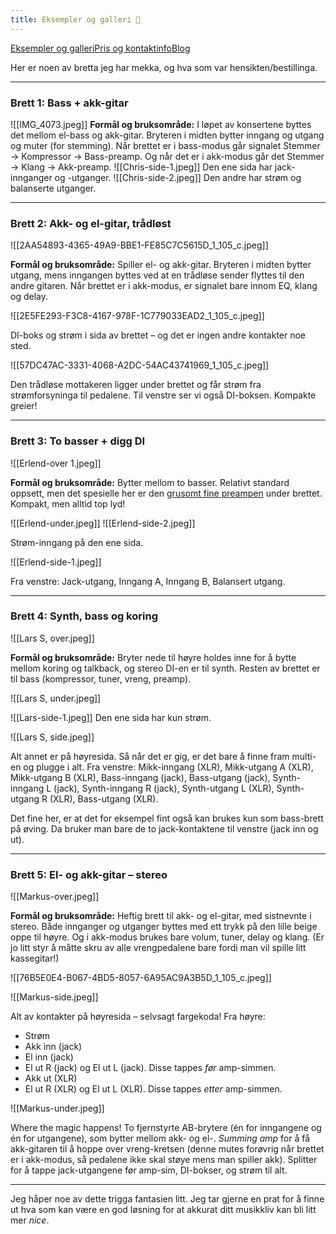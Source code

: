```yaml
---
title: Eksempler og galleri 💫
---
```

<div class="navigation-links"><a href="https://erlendmekkernice.cool/Eksempler-og-galleri">Eksempler og galleri</a><a href="https://erlendmekkernice.cool/Pris-og-kontaktinfo">Pris og kontaktinfo</a><a href="https://havn.blog">Blog</a>
</div>

Her er noen av bretta jeg har mekka, og hva som var hensikten/bestillinga.

---

### Brett 1: Bass + akk-gitar

![[IMG_4073.jpeg]]
**Formål og bruksområde:** I løpet av konsertene byttes det mellom el-bass og akk-gitar. Bryteren i midten bytter inngang og utgang og muter (for stemming). Når brettet er i bass-modus går signalet Stemmer → Kompressor → Bass-preamp. Og når det er i akk-modus går det Stemmer → Klang → Akk-preamp.
![[Chris-side-1.jpeg]]
Den ene sida har jack-innganger og -utganger.
![[Chris-side-2.jpeg]]
Den andre har strøm og balanserte utganger.

---
### Brett 2: Akk- og el-gitar, trådløst

![[2AA54893-4365-49A9-BBE1-FE85C7C5615D_1_105_c.jpeg]]

**Formål og bruksområde:** Spiller el- og akk-gitar. Bryteren i midten bytter utgang, mens inngangen byttes ved at en trådløse sender flyttes til den andre gitaren. Når brettet er i akk-modus, er signalet bare innom EQ, klang og delay.

![[2E5FE293-F3C8-4167-978F-1C779033EAD2_1_105_c.jpeg]]

DI-boks og strøm i sida av brettet – og det er ingen andre kontakter noe sted.

![[57DC47AC-3331-4068-A2DC-54AC43741969_1_105_c.jpeg]]

Den trådløse mottakeren ligger under brettet og får strøm fra strømforsyninga til pedalene. Til venstre ser vi også DI-boksen. Kompakte greier!

---

### Brett 3: To basser + digg DI

![[Erlend-over 1.jpeg]]

**Formål og bruksområde:** Bytter mellom to basser. Relativt standard oppsett, men det spesielle her er den [grusomt fine preampen](https://nobleamps.com/preamps/) under brettet. Kompakt, men alltid top lyd!

![[Erlend-under.jpeg]]
![[Erlend-side-2.jpeg]]

Strøm-inngang på den ene sida.

![[Erlend-side-1.jpeg]]

Fra venstre: Jack-utgang, Inngang A, Inngang B, Balansert utgang.

---

### Brett 4: Synth, bass og koring

![[Lars S, over.jpeg]]

**Formål og bruksområde:** Bryter nede til høyre holdes inne for å bytte mellom koring og talkback, og stereo DI-en er til synth. Resten av brettet er til bass (kompressor, tuner, vreng, preamp).

![[Lars S, under.jpeg]]

![[Lars-side-1.jpeg]]
Den ene sida har kun strøm.

![[Lars S, side.jpeg]]

Alt annet er på høyresida. Så når det er gig, er det bare å finne fram multi-en og plugge i alt. Fra venstre: Mikk-inngang (XLR), Mikk-utgang A (XLR), Mikk-utgang B (XLR), Bass-inngang (jack), Bass-utgang (jack), Synth-inngang L (jack), Synth-inngang R (jack), Synth-utgang L (XLR), Synth-utgang R (XLR), Bass-utgang (XLR).

Det fine her, er at det for eksempel fint også kan brukes kun som bass-brett på øving. Da bruker man bare de to jack-kontaktene til venstre (jack inn og ut).

---
### Brett 5: El- og akk-gitar – stereo

![[Markus-over.jpeg]]

**Formål og bruksområde:** Heftig brett til akk- og el-gitar, med sistnevnte i stereo. Både innganger og utganger byttes med ett trykk på den lille beige oppe til høyre. Og i akk-modus brukes bare volum, tuner, delay og klang. (Er jo litt styr å måtte skru av alle vrengpedalene bare fordi man vil spille litt kassegitar!)

![[76B5E0E4-B067-4BD5-8057-6A95AC9A3B5D_1_105_c.jpeg]]

![[Markus-side.jpeg]]

Alt av kontakter på høyresida – selvsagt fargekoda! Fra høyre: 
* Strøm
* Akk inn (jack)
* El inn (jack)
* El ut R (jack) og El ut L (jack). Disse tappes _før_ amp-simmen.
* Akk ut (XLR)
* El ut R (XLR) og El ut L (XLR). Disse tappes *etter* amp-simmen.

![[Markus-under.jpeg]]

Where the magic happens! To fjernstyrte AB-brytere (én for inngangene og én for utgangene), som bytter mellom akk- og el-. *Summing amp* for å få akk-gitaren til å hoppe over vreng-kretsen (denne mutes forøvrig når brettet er i akk-modus, så pedalene ikke skal støye mens man spiller akk). Splitter for å tappe jack-utgangene før amp-sim, DI-bokser, og strøm til alt.

---
Jeg håper noe av dette trigga fantasien litt. Jeg tar gjerne en prat for å finne ut hva som kan være en god løsning for at akkurat ditt musikkliv kan bli litt mer *nice*.